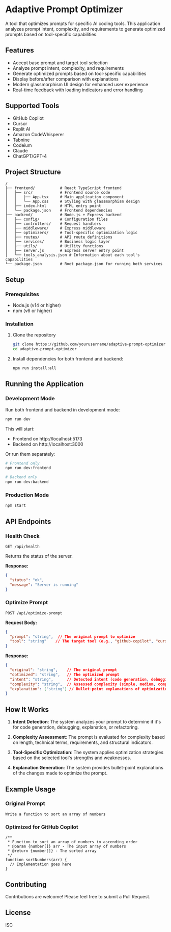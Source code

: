 # Adaptive Prompt Optimizer

A tool that optimizes prompts for specific AI coding tools. This application analyzes prompt intent, complexity, and requirements to generate optimized prompts based on tool-specific capabilities.

## Features

- Accept base prompt and target tool selection
- Analyze prompt intent, complexity, and requirements
- Generate optimized prompts based on tool-specific capabilities
- Display before/after comparison with explanations
- Modern glassmorphism UI design for enhanced user experience
- Real-time feedback with loading indicators and error handling

## Supported Tools

- GitHub Copilot
- Cursor
- Replit AI
- Amazon CodeWhisperer
- Tabnine
- Codeium
- Claude
- ChatGPT/GPT-4

## Project Structure

```
/
├── frontend/           # React TypeScript frontend
│   ├── src/            # Frontend source code
│   │   ├── App.tsx     # Main application component
│   │   └── App.css     # Styling with glassmorphism design
│   ├── index.html      # HTML entry point
│   └── package.json    # Frontend dependencies
├── backend/            # Node.js + Express backend
│   ├── config/         # Configuration files
│   ├── controllers/    # Request handlers
│   ├── middleware/     # Express middleware
│   ├── optimizers/     # Tool-specific optimization logic
│   ├── routes/         # API route definitions
│   ├── services/       # Business logic layer
│   ├── utils/          # Utility functions
│   ├── server.js       # Express server entry point
│   └── tools_analysis.json # Information about each tool's capabilities
└── package.json        # Root package.json for running both services
```

## Setup

### Prerequisites

- Node.js (v14 or higher)
- npm (v6 or higher)

### Installation

1. Clone the repository
   ```bash
   git clone https://github.com/yourusername/adaptive-prompt-optimizer.git
   cd adaptive-prompt-optimizer
   ```

2. Install dependencies for both frontend and backend:
   ```bash
   npm run install:all
   ```

## Running the Application

### Development Mode

Run both frontend and backend in development mode:

```bash
npm run dev
```

This will start:
- Frontend on http://localhost:5173
- Backend on http://localhost:3000

Or run them separately:

```bash
# Frontend only
npm run dev:frontend

# Backend only
npm run dev:backend
```

### Production Mode

```bash
npm start
```

## API Endpoints

### Health Check
```
GET /api/health
```
Returns the status of the server.

**Response:**
```json
{
  "status": "ok",
  "message": "Server is running"
}
```

### Optimize Prompt
```
POST /api/optimize-prompt
```

**Request Body:**
```json
{
  "prompt": "string",  // The original prompt to optimize
  "tool": "string"    // The target tool (e.g., "github-copilot", "cursor")
}
```

**Response:**
```json
{
  "original": "string",    // The original prompt
  "optimized": "string",   // The optimized prompt
  "intent": "string",      // Detected intent (code generation, debugging, etc.)
  "complexity": "string",  // Assessed complexity (simple, medium, complex)
  "explanation": ["string"] // Bullet-point explanations of optimizations
}
```

## How It Works

1. **Intent Detection**: The system analyzes your prompt to determine if it's for code generation, debugging, explanation, or refactoring.

2. **Complexity Assessment**: The prompt is evaluated for complexity based on length, technical terms, requirements, and structural indicators.

3. **Tool-Specific Optimization**: The system applies optimization strategies based on the selected tool's strengths and weaknesses.

4. **Explanation Generation**: The system provides bullet-point explanations of the changes made to optimize the prompt.

## Example Usage

### Original Prompt
```
Write a function to sort an array of numbers
```

### Optimized for GitHub Copilot
```
/**
 * Function to sort an array of numbers in ascending order
 * @param {number[]} arr - The input array of numbers
 * @return {number[]} - The sorted array
 */
function sortNumbers(arr) {
  // Implementation goes here
}
```

## Contributing

Contributions are welcome! Please feel free to submit a Pull Request.

## License

ISC